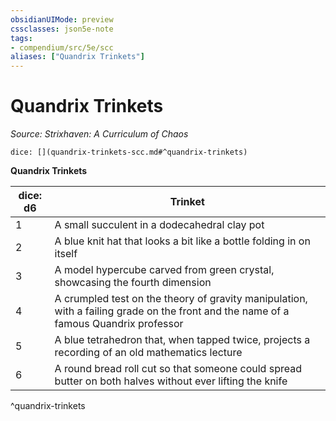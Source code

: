 ```yaml
---
obsidianUIMode: preview
cssclasses: json5e-note
tags:
- compendium/src/5e/scc
aliases: ["Quandrix Trinkets"]
---
```

# Quandrix Trinkets
*Source: Strixhaven: A Curriculum of Chaos* 

`dice: [](quandrix-trinkets-scc.md#^quandrix-trinkets)`

**Quandrix Trinkets**

| dice: d6 | Trinket |
|----------|---------|
| 1 | A small succulent in a dodecahedral clay pot |
| 2 | A blue knit hat that looks a bit like a bottle folding in on itself |
| 3 | A model hypercube carved from green crystal, showcasing the fourth dimension |
| 4 | A crumpled test on the theory of gravity manipulation, with a failing grade on the front and the name of a famous Quandrix professor |
| 5 | A blue tetrahedron that, when tapped twice, projects a recording of an old mathematics lecture |
| 6 | A round bread roll cut so that someone could spread butter on both halves without ever lifting the knife |
^quandrix-trinkets